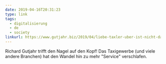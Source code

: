 ```yaml
---
date: 2019-04-16T20:31:23
type: link
tags:
  - digitalisierung
  - de
  - society
linkurl: https://www.gutjahr.biz/2019/04/liebe-taxler-uber-ist-nicht-das-problem/
---
```

Richard Gutjahr trifft den Nagel auf den Kopf! Das Taxigewerbe (und viele andere Branchen) hat den Wandel hin zu mehr "Service" verschlafen.
